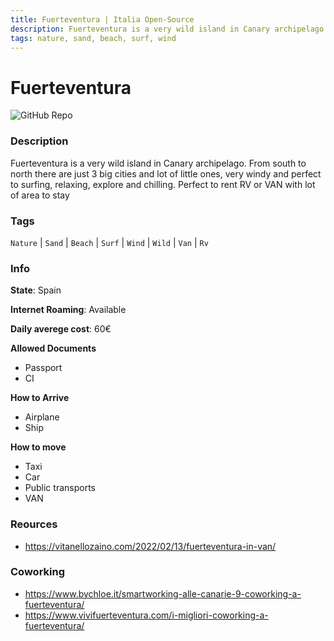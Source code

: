 ```yaml
---
title: Fuerteventura | Italia Open-Source
description: Fuerteventura is a very wild island in Canary archipelago. From south to north there are just 3 big cities and lot of little ones, very windy and perfect to surfing, relaxing, explore and chilling. Perfect to rent RV or VAN with lot of area to stay
tags: nature, sand, beach, surf, wind
---
```

        

# Fuerteventura

![GitHub Repo](https://img.shields.io/static/v1?label=category&message=digital-nomads&color=green)

### Description

Fuerteventura is a very wild island in Canary archipelago. From south to north there are just 3 big cities and lot of little ones, very windy and perfect to surfing, relaxing, explore and chilling. Perfect to rent RV or VAN with lot of area to stay

### Tags

`Nature` | `Sand` | `Beach` | `Surf` | `Wind` | `Wild` | `Van` | `Rv`

### Info

**State**: Spain

**Internet Roaming**: Available

**Daily averege cost**: 60€

**Allowed Documents**

- Passport
- CI

**How to Arrive**

- Airplane
- Ship

**How to move**

- Taxi
- Car
- Public transports
- VAN

### Reources

- https://vitanellozaino.com/2022/02/13/fuerteventura-in-van/

### Coworking

- https://www.bychloe.it/smartworking-alle-canarie-9-coworking-a-fuerteventura/
- https://www.vivifuerteventura.com/i-migliori-coworking-a-fuerteventura/